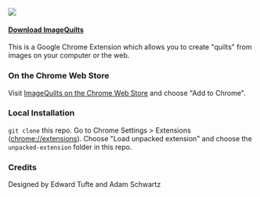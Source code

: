 ![](https://raw.github.com/adamschwartz/imagequilts/master/unpacked-extension/icons/icon48.png)

#### [Download ImageQuilts](https://chrome.google.com/webstore/detail/imagequilts/ceebcpbapdnfnkhfogkbhbgknhgnaoee)

This is a Google Chrome Extension which allows you to create "quilts" from images on your computer or the web.

### On the Chrome Web Store

Visit [ImageQuilts on the Chrome Web Store](https://chrome.google.com/webstore/detail/imagequilts/ceebcpbapdnfnkhfogkbhbgknhgnaoee) and choose "Add to Chrome".

### Local Installation

`git clone` this repo. Go to Chrome Settings > Extensions ([chrome://extensions](chrome://extensions)). Choose "Load unpacked extension" and choose the `unpacked-extension` folder in this repo.

### Credits

Designed by Edward Tufte and Adam Schwartz
